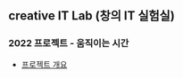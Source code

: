 ## creative IT Lab (창의 IT 실험실)


### 2022 프로젝트 - 움직이는 시간
- [프로젝트 개요](https://docs.google.com/document/d/1vDZptUCvegLbYKZPO6p1WA8nEdoBUIuwIHfPxirhh94/edit?usp=sharing)
